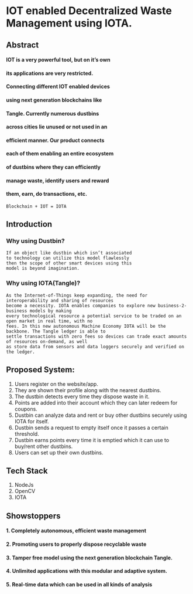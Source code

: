 # IOT enabled Decentralized Waste Management using IOTA.


## Abstract

#### IOT is a very powerful tool, but on it’s own

#### its applications are very restricted.

#### Connecting different IOT enabled devices

#### using next generation blockchains like

#### Tangle. Currently numerous dustbins

#### across cities lie unused or not used in an

#### efficient manner. Our product connects

#### each of them enabling an entire ecosystem

#### of dustbins where they can efficiently

#### manage waste, identify users and reward

#### them, earn, do transactions, etc.

```
Blockchain + IOT = IOTA
```

## Introduction

### Why using Dustbin?

```
If an object like dustbin which isn’t associated
to technology can utilize this model flawlessly
then the scope of other smart devices using this
model is beyond imagination.

```
### Why using IOTA(Tangle)?

```
As the Internet-of-Things keep expanding, the need for interoperability and sharing of resources
become a necessity. IOTA enables companies to explore new business-2-business models by making
every technological resource a potential service to be traded on an open market in real time, with no
fees. In this new autonomous Machine Economy IOTA will be the backbone. The Tangle ledger is able to
settle transactions with zero fees so devices can trade exact amounts of resources on-demand, as well
as store data from sensors and data loggers securely and verified on the ledger.

```


## Proposed System:

1. Users register on the website/app.
2. They are shown their profile along with the nearest dustbins.
3. The dustbin detects every time they dispose waste in it.
4. Points are added into their account which they can later redeem for
    coupons.
5. Dustbin can analyze data and rent or buy other dustbins securely using
    IOTA for itself.
6. Dustbin sends a request to empty itself once it passes a certain
    threshold.
7. Dustbin earns points every time it is emptied which it can use to
    buy/rent other dustbins.
8. Users can set up their own dustbins.


## Tech Stack

1. NodeJs
2. OpenCV
3. IOTA

## Showstoppers

#### 1. Completely autonomous, efficient waste management

#### 2. Promoting users to properly dispose recyclable waste

#### 3. Tamper free model using the next generation blockchain Tangle.

#### 4. Unlimited applications with this modular and adaptive system.

#### 5. Real-time data which can be used in all kinds of analysis

